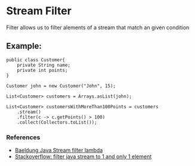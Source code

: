 # Stream Filter

Filter allows us to filter alements of a stream that match an given condition

## Example:
```
public class Customer{
	private String name;
	private int points;
}

Customer john = new Customer("John", 15);

List<Customer> customers = Arrays.asList(john);

List<Customer> customersWithMoreThan100Points = customers
	.stream()
	.filter(c -> c.getPoints() > 100)
	.collect(Collectors.toList());

```

### References
- [Baeldung Java Stream filter lambda](https://www.baeldung.com/java-stream-filter-lambda)
- [Stackoverflow: filter java stream to 1 and only 1 element](https://stackoverflow.com/questions/22694884/filter-java-stream-to-1-and-only-1-element)

